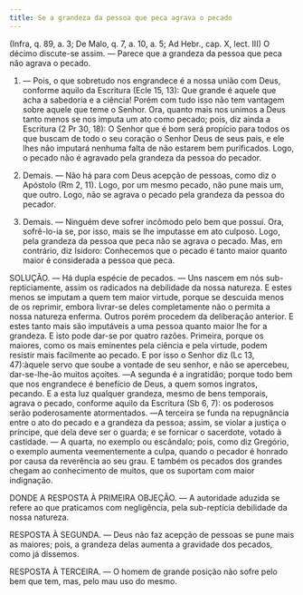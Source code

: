 ```yaml
---
title: Se a grandeza da pessoa que peca agrava o pecado
---
```


(Infra, q. 89, a. 3; De Malo, q. 7, a. 10, a. 5; Ad Hebr., cap. X, lect. III)
  O décimo discute-se assim. ― Parece que a grandeza da pessoa que peca não agrava o pecado.  

1. ― Pois, o que sobretudo nos engrandece é a nossa união com Deus, conforme aquilo da Escritura (Ecle 15, 13): Que grande é aquele que acha a sabedoria e a ciência! Porém com tudo isso não tem vantagem sobre aquele que teme o Senhor. Ora, quanto mais nos unimos a Deus tanto menos se nos imputa um ato como pecado; pois, diz ainda a Escritura (2 Pr 30, 18): O Senhor que é bom será propício para todos os que buscam de todo o seu coração o Senhor Deus de seus pais, e ele lhes não imputará nenhuma falta de não estarem bem purificados. Logo, o pecado não é agravado pela grandeza da pessoa do pecador.  

2. Demais. ― Não há para com Deus acepção de pessoas, como diz o Apóstolo (Rm 2, 11). Logo, por um mesmo pecado, não pune mais um, que outro. Logo, não se agrava o pecado pela grandeza da pessoa do pecador.  

3. Demais. ― Ninguém deve sofrer incômodo pelo bem que possui. Ora, sofrê-lo-ia se, por isso, mais se lhe imputasse em ato culposo. Logo, pela grandeza da pessoa que peca não se agrava o pecado.  Mas, em contrário, diz Isidoro: Conhecemos que o pecado é tanto maior quanto maior é considerada a pessoa que peca.  

SOLUÇÃO. ― Há dupla espécie de pecados. ― Uns nascem em nós sub-repticiamente, assim os radicados na debilidade da nossa natureza. E estes menos se imputam a quem tem maior virtude, porque se descuida menos de os reprimir, embora livrar-se deles completamente não o permita a nossa natureza enferma. Outros porém procedem da deliberação anterior. E estes tanto mais são imputáveis a uma pessoa quanto maior lhe for a grandeza. E isto pode dar-se por quatro razões. Primeira, porque os maiores, como os mais eminentes pela ciência e pela virtude, podem resistir mais facilmente ao pecado. E por isso o Senhor diz (Lc 13, 47):àquele servo que soube a vontade de seu senhor, e não se apercebeu, dar-se-lhe-ão muitos açoites. ―A segunda é a ingratidão; porque todo bem que nos engrandece é benefício de Deus, a quem somos ingratos, pecando. E a esta luz qualquer grandeza, mesmo de bens temporais, agrava o pecado, conforme aquilo da Escritura (Sb 6, 7): os poderosos serão poderosamente atormentados. ―A terceira se funda na repugnância entre o ato do pecado e a grandeza da pessoa; assim, se violar a justiça o príncipe, que dela deve ser o guarda; e se fornicar o sacerdote, votado à castidade. ― A quarta, no exemplo ou escândalo; pois, como diz Gregório, o exemplo aumenta veementemente a culpa, quando o pecador é honrado por causa da reverência ao seu grau. E também os pecados dos grandes chegam ao conhecimento de muitos, que os suportam com maior indignação.  

DONDE A RESPOSTA À PRIMEIRA OBJEÇÃO. ― A autoridade aduzida se refere ao que praticamos com negligência, pela sub-reptícia debilidade da nossa natureza. 

RESPOSTA À SEGUNDA. ― Deus não faz acepção de pessoas se pune mais as maiores; pois, a grandeza delas aumenta a gravidade dos pecados, como já dissemos.  

RESPOSTA À TERCEIRA. ― O homem de grande posição não sofre pelo bem que tem, mas, pelo mau uso do mesmo.